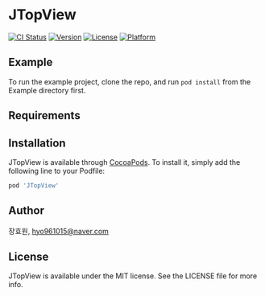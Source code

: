 # JTopView

[![CI Status](https://img.shields.io/travis/장효원/JTopView.svg?style=flat)](https://travis-ci.org/장효원/JTopView)
[![Version](https://img.shields.io/cocoapods/v/JTopView.svg?style=flat)](https://cocoapods.org/pods/JTopView)
[![License](https://img.shields.io/cocoapods/l/JTopView.svg?style=flat)](https://cocoapods.org/pods/JTopView)
[![Platform](https://img.shields.io/cocoapods/p/JTopView.svg?style=flat)](https://cocoapods.org/pods/JTopView)

## Example

To run the example project, clone the repo, and run `pod install` from the Example directory first.

## Requirements

## Installation

JTopView is available through [CocoaPods](https://cocoapods.org). To install
it, simply add the following line to your Podfile:

```ruby
pod 'JTopView'
```

## Author

장효원, hyo961015@naver.com

## License

JTopView is available under the MIT license. See the LICENSE file for more info.
